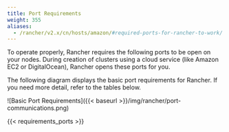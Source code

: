 ```yaml
---
title: Port Requirements
weight: 355
aliases:
  - /rancher/v2.x/cn/hosts/amazon/#required-ports-for-rancher-to-work/
---
```


To operate properly, Rancher requires the following ports to be open on your nodes. During creation of clusters using a cloud service (like Amazon EC2 or DigitalOcean), Rancher opens these ports for you.

The following diagram displays the basic port requirements for Rancher. If you need more detail, refer to the tables below.

![Basic Port Requirements]({{< baseurl >}}/img/rancher/port-communications.png)

{{< requirements_ports >}}
